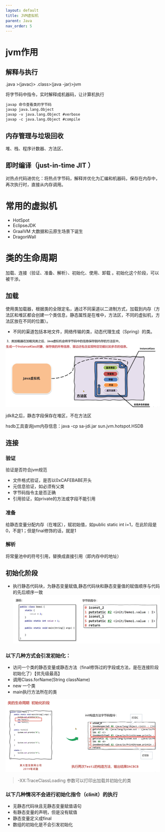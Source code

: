 ```yaml
---
layout: default
title: JVM虚拟机
parent: Java
nav_order: 5
---
```


# jvm作用

## 解释与执行

.java >(javac)> .class>(java -jar)>jvm

将字节码中指令，实时解释成机器码，让计算机执行

```shell
javap 命令查看类的字节码
javap java.lang.Object
javap -v java.lang.Object #verbose 
javap -c java.lang.Object #compile

```

## 内存管理与垃圾回收

堆、栈、程序计数器、方法区、

## 即时编译（just-in-time JIT ）

对热点代码进优化：将热点字节码，解释并优化为汇编和机器码，保存在内存中，再次执行时，直接从内存调用。

# 常用的虚拟机

- HotSpot
- EclipseJDK
- GraalVM 大数据和云原生场景下诞生
- DragonWall

# 类的生命周期

加载、连接（验证、准备、解析）、初始化、使用、卸载 。初始化这个阶段，可以被干涉。

## 加载

使用类加载器，根据类的全限定名，通过不同渠道以二进制方式，加载到内存（方法区和堆区都会创建一个类信息，静态属性是在堆中，方法区，不同的虚拟机，方法区放在不同的位置）。

- 不同的渠道包括本地文件，网络传输的类，动态代理生成（Spring）的类。

![class-loading.png](img%2Fclass-loading.png)

jdk8之后，静态字段保存在堆区，不在方法区

hsdb工具查询jvm内存信息：java -cp sa-jdi.jar sun.jvm.hotspot.HSDB

## 连接

### 验证

验证是否符合jvm规范

- 文件格式验证，是否以0xCAFEBABE开头
- 元信息验证，如必须有父类
- 字节码指令主是否正确
- 引用验证，如private的方法或字段不能引用

### 准备

给静态变量分配内存（在堆区），赋初始值，如public static int i=1，在此阶段是0，不是1；但是final修饰的话，就是1

### 解析

将常量池中的符号引用，替换成直接引用（即内存中的地址）

## 初始化阶段
- 执行静态代码块，为静态变量赋值,静态代码块和静态变量值的赋值顺序与代码的先后顺序一致
![img.png](img/static_filed_put_value.png)

### 以下几种方式会引发初始化：
- 访问一个类的静态变量或静态方法（final修饰过的字段或方法，是在连接阶段初始化了）【优先级最高】
- 调用Class.forName(String className)
- new 一个类
- main执行方法所在的类

![img.png](img/class_init_pratice_1.png)

> -XX:TraceClassLoading 参数可以打印出加载并初始化的类

### 以下几种情况不会进行初始化指令（clinit）的执行
- 无静态代码块且无静态变量赋值语句
- 有静态变量的声明，但是没有赋值
- 静态变量定义成final
- 数组的初始化是不会引发初始化
